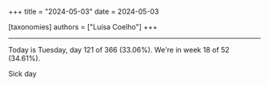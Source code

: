 +++
title = "2024-05-03"
date = 2024-05-03

[taxonomies]
authors = ["Luísa Coelho"]
+++

---

Today is Tuesday, day 121 of 366 (33.06%). We're in week 18 of 52 (34.61%).

Sick day
